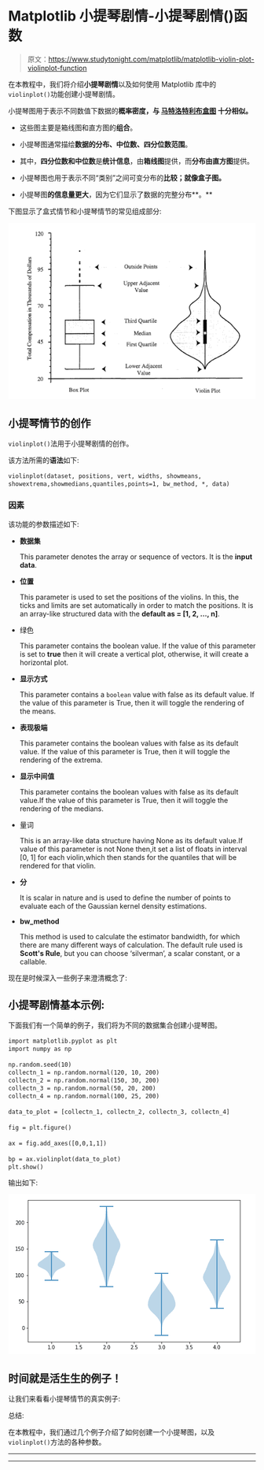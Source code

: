 # Matplotlib 小提琴剧情-小提琴剧情()函数

> 原文：<https://www.studytonight.com/matplotlib/matplotlib-violin-plot-violinplot-function>

在本教程中，我们将介绍**小提琴剧情**以及如何使用 Matplotlib 库中的`violinplot()`功能创建小提琴剧情。

小提琴图用于表示不同数值下数据的**概率密度，与 **[马特洛特利布盒图](https://www.studytonight.com/matplotlib/matplotlib-box-plot-boxplot-function)** 十分相似。**

*   这些图主要是箱线图和直方图的**组合**。

*   小提琴图通常描绘**数据的分布、中位数、四分位数范围**。

*   其中，**四分位数和中位数**是**统计信息**，由**箱线图**提供，而**分布由直方图**提供。

*   小提琴图也用于表示不同“类别”之间可变分布的**比较；就像盒子图。**

*   小提琴图**的信息量更大**，因为它们显示了数据的完整分布**。**

下图显示了盒式情节和小提琴情节的常见组成部分:

**![box plot and violin plot in matplotlib](img/223ea741a721c9504970bf2997bef4d7.png)**

## 小提琴情节的创作

`violinplot()`法用于小提琴剧情的创作。

该方法所需的**语法**如下:

```
violinplot(dataset, positions, vert, widths, showmeans, showextrema,showmedians,quantiles,points=1, bw_method, *, data)
```

### 因素

该功能的参数描述如下:

*   **数据集**

    This parameter denotes the array or sequence of vectors. It is the **input data**.
*   **位置**

    This parameter is used to set the positions of the violins. In this, the ticks and limits are set automatically in order to match the positions. It is an array-like structured data with the **default as = [1, 2, …, n]**.
*   绿色

    This parameter contains the boolean value. If the value of this parameter is set to **true** then it will create a vertical plot, otherwise, it will create a horizontal plot.
*   **显示方式**

    This parameter contains a `boolean` value with false as its default value. If the value of this parameter is True, then it will toggle the rendering of the means.
*   **表现极端**

    This parameter contains the boolean values with false as its default value. If the value of this parameter is True, then it will toggle the rendering of the extrema.
*   **显示中间值**

    This parameter contains the boolean values with false as its default value.If the value of this parameter is True, then it will toggle the rendering of the medians.
*   量词

    This is an array-like data structure having None as its default value.If value of this parameter is not None then,it set a list of floats in interval [0, 1] for each violin,which then stands for the quantiles that will be rendered for that violin.
*   **分**

    It is scalar in nature and is used to define the number of points to evaluate each of the Gaussian kernel density estimations.
*   **bw_method**

    This method is used to calculate the estimator bandwidth, for which there are many different ways of calculation. The default rule used is **Scott's Rule**, but you can choose ‘silverman’, a scalar constant, or a callable.

现在是时候深入一些例子来澄清概念了:

## 小提琴剧情基本示例:

下面我们有一个简单的例子，我们将为不同的数据集合创建小提琴图。

```
import matplotlib.pyplot as plt
import numpy as np

np.random.seed(10)
collectn_1 = np.random.normal(120, 10, 200)
collectn_2 = np.random.normal(150, 30, 200)
collectn_3 = np.random.normal(50, 20, 200)
collectn_4 = np.random.normal(100, 25, 200)

data_to_plot = [collectn_1, collectn_2, collectn_3, collectn_4]

fig = plt.figure()

ax = fig.add_axes([0,0,1,1])

bp = ax.violinplot(data_to_plot)
plt.show()
```

输出如下:

![violin plot example matplotlib](img/d32299ef91fa5b5acbb4db1d88f00a34.png)

## 时间就是活生生的例子！

让我们来看看小提琴情节的真实例子:

总结:

在本教程中，我们通过几个例子介绍了如何创建一个小提琴图，以及`violinplot()`方法的各种参数。

* * *

* * *